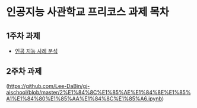 # 인공지능 사관학교 프리코스 과제 목차

## 1주차 과제 
- [인공 지능 사례 분석](https://github.com/Lee-DaBin/gj-aischool/blob/master/1_%EC%A3%BC%EC%B0%A8_%EA%B3%BC%EC%A0%9C.ipynb)

## 2주차 과제 
(https://github.com/Lee-DaBin/gj-aischool/blob/master/2%E1%84%8C%E1%85%AE%E1%84%8E%E1%85%A1%E1%84%80%E1%85%AA%E1%84%8C%E1%85%A6.ipynb)
